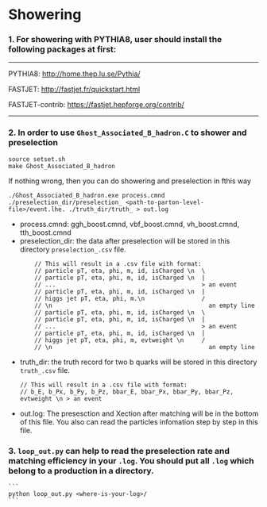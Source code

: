 # Showering


### 1. For showering with PYTHIA8, user should install the following packages at first:

----
PYTHIA8: http://home.thep.lu.se/Pythia/ 

FASTJET: http://fastjet.fr/quickstart.html

FASTJET-contrib: https://fastjet.hepforge.org/contrib/ 

---

### 2. In order to use `Ghost_Associated_B_hadron.C` to shower and preselection

```
source setset.sh
make Ghost_Associated_B_hadron
```
If nothing wrong, then you can do showering and preselection in fthis way

```
./Ghost_Associated_B_hadron.exe process.cmnd ./preselection_dir/preselection_ <path-to-parton-level-file>/event.lhe. ./truth_dir/truth_ > out.log
```
* process.cmnd: ggh_boost.cmnd, vbf_boost.cmnd, vh_boost.cmnd, tth_boost.cmnd
* preselection_dir: the data after preselection will be stored in this directory ```preselection_.csv``` file.
    ```
		// This will result in a .csv file with format:
		// particle pT, eta, phi, m, id, isCharged \n  \
		// particle pT, eta, phi, m, id, isCharged \n  |
		// ...                                         > an event
		// particle pT, eta, phi, m, id, isCharged \n  |
		// higgs jet pT, eta, phi, m.\n                /
		// \n                                            an empty line
		// particle pT, eta, phi, m, id, isCharged \n  \
		// particle pT, eta, phi, m, id, isCharged \n  |
		// ...                                         > an event
		// particle pT, eta, phi, m, id, isCharged \n  |
		// higgs jet pT, eta, phi, m, evtweight \n     /
		// \n                                            an empty line
    ```
* truth_dir: the truth record for two b quarks will be stored in this directory `truth_.csv` file.
     ```
    // This will result in a .csv file with format:
    // b_E, b_Px, b_Py, b_Pz, bbar_E, bbar_Px, bbar_Py, bbar_Pz, evtweight \n > an event
    ```
* out.log: The presesction and Xection after matching will be in the bottom of this file.
           You also can read the particles infomation step by step in this file.
       
### 3. `loop_out.py` can help to read the preselection rate and matching efficiency in your `.log`. You should put all `.log` which belong to a production in a directory.
	 
	```
	python loop_out.py <where-is-your-log>/
	```




